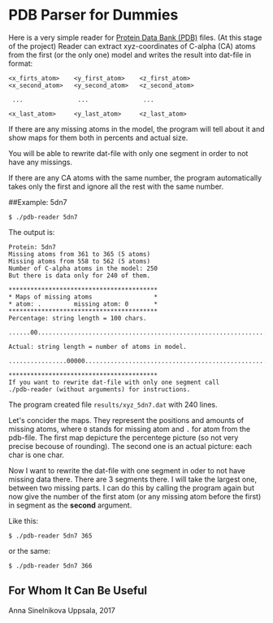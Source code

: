 # PDB Parser for Dummies

Here is a very simple reader for [Protein Data Bank (PDB)](http://www.rcsb.org) files.
(At this stage of the project) Reader can extract xyz-coordinates of C-alpha (CA)
atoms from the first (or the only one) model and writes the result into
dat-file in format:

```
<x_firts_atom>    <y_first_atom>    <z_first_atom>
<x_second_atom>   <y_second_atom>   <z_second_atom>

 ...               ...               ...
 
<x_last_atom>     <y_last_atom>     <z_last_atom>
```
If there are any missing atoms in the model, the program will tell about it
and show maps for them both in percents and actual size.

You will be able to rewrite dat-file with only one segment in order to not have any
missings.

If there are any CA atoms with the same number, the program automatically
takes only the first and ignore all the rest with the same number.

##Example: 5dn7
```
$ ./pdb-reader 5dn7
```
The output is:
```
Protein: 5dn7
Missing atoms from 361 to 365 (5 atoms) 
Missing atoms from 558 to 562 (5 atoms) 
Number of C-alpha atoms in the model: 250
But there is data only for 240 of them.

*****************************************
* Maps of missing atoms                 *
* atom: .         missing atom: 0       *
*****************************************
Percentage: string length = 100 chars.

......00.............................................................................00.............

Actual: string length = number of atoms in model.

................00000................................................................................................................................................................................................00000................................

*****************************************
If you want to rewrite dat-file with only one segment call
./pdb-reader (without arguments) for instructions.
```

The program created file `results/xyz_5dn7.dat` with 240 lines.

Let's concider the maps. They represent the positions and amounts of missing atoms, where `0` stands for missing atom and `.` for atom from the pdb-file.
The first map depicture the percentege picture (so not very precise becouse of rounding). The second one is
an actual picture: each char is one char.

Now I want to rewrite the dat-file with one segment in oder to not have missing data there. There are 3 segments
there. I will take the largest one, between two missing parts. I can do this by calling the program again but
now give the number of the first atom (or any missing atom before the first) in segment as the **second**
argument.

Like this:
```
$ ./pdb-reader 5dn7 365
```
or the same:
```
$ ./pdb-reader 5dn7 366
```
## For Whom It Can Be Useful

 

Anna Sinelnikova
Uppsala, 2017
